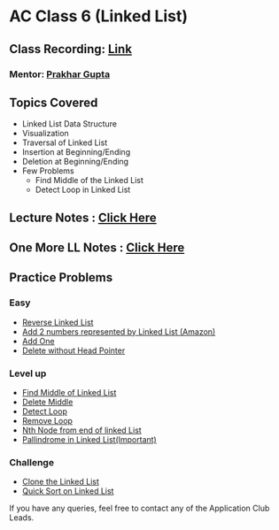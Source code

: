 # AC Class 6 (Linked List)

## Class Recording: [Link](https://drive.google.com/file/d/1ha0ExeEwzmVOSXnF109XHYPBv1JFfICC/view?usp=sharing)
### **Mentor: [Prakhar Gupta](https://github.com/Prakhar1106)**

## Topics Covered

- Linked List Data Structure
- Visualization
- Traversal of Linked List
- Insertion at Beginning/Ending
- Deletion at Beginning/Ending
- Few Problems
    - Find Middle of the Linked List
    - Detect Loop in Linked List

## Lecture Notes : [Click Here](NOTES.md)
## One More LL Notes : [Click Here](https://drive.google.com/file/d/1y3z6k-smVLuXP5LwpsnKteo59KhjN0iD/view?usp=sharing)

## Practice Problems
### Easy
- [Reverse Linked List](https://leetcode.com/problems/reverse-linked-list)
- [Add 2 numbers represented by Linked List (Amazon)](https://leetcode.com/problems/add-two-numbers/)
- [Add One](https://www.geeksforgeeks.org/add-1-number-represented-linked-list/)
- [Delete without Head Pointer](https://leetcode.com/problems/delete-node-in-a-linked-list/)

### Level up

- [Find Middle of Linked List](https://leetcode.com/problems/middle-of-the-linked-list/)
- [Delete Middle](https://practice.geeksforgeeks.org/problems/delete-middle-of-linked-list/1)
- [Detect Loop](https://practice.geeksforgeeks.org/problems/detect-loop-in-linked-list/1)
- [Remove Loop](https://practice.geeksforgeeks.org/problems/remove-loop-in-linked-list/1)
- [Nth Node from end of linked List](https://practice.geeksforgeeks.org/problems/nth-node-from-end-of-linked-list/1)
- [Pallindrome in Linked List(Important)](https://www.geeksforgeeks.org/function-to-check-if-a-singly-linked-list-is-palindrome/)

### Challenge

- [Clone the Linked List](https://leetcode.com/problems/copy-list-with-random-pointer/)
- [Quick Sort on Linked List](https://practice.geeksforgeeks.org/problems/quick-sort-on-linked-list/1)


If you have any queries, feel free to contact any of the Application Club Leads.
